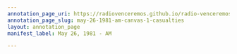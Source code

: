 ```yaml
---
annotation_page_uri: https://radiovenceremos.github.io/radio-venceremos-english/annotations/may-26-1981-am-canvas-1-casualties.json
annotation_page_slug: may-26-1981-am-canvas-1-casualties
layout: annotation_page
manifest_label: May 26, 1981 - AM

---
```

